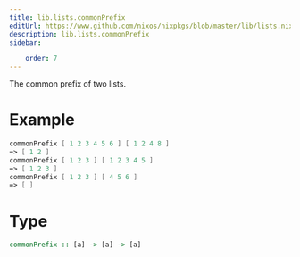 ```yaml
---
title: lib.lists.commonPrefix
editUrl: https://www.github.com/nixos/nixpkgs/blob/master/lib/lists.nix#L972C5
description: lib.lists.commonPrefix
sidebar:

    order: 7
---
```


The common prefix of two lists.

# Example

```nix
commonPrefix [ 1 2 3 4 5 6 ] [ 1 2 4 8 ]
=> [ 1 2 ]
commonPrefix [ 1 2 3 ] [ 1 2 3 4 5 ]
=> [ 1 2 3 ]
commonPrefix [ 1 2 3 ] [ 4 5 6 ]
=> [ ]
```

# Type

```haskell
commonPrefix :: [a] -> [a] -> [a]
```



